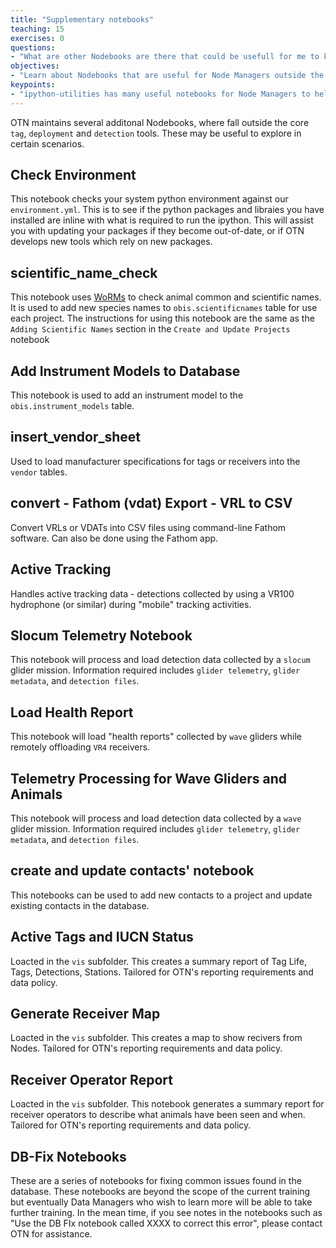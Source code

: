 ```yaml
---
title: "Supplementary notebooks"
teaching: 15
exercises: 0
questions:
- "What are other Nodebooks are there that could be usefull for me to know as a Node Manager?"
objectives:
- "Learn about Nodebooks that are useful for Node Managers outside the core data loading notebooks"
keypoints:
- "ipython-utilities has many useful notebooks for Node Managers to help them"
---
```


OTN maintains several additonal Nodebooks, where fall outside the core `tag`, `deployment` and `detection` tools. These may be useful to explore in certain scenarios.

## Check Environment 

This notebook checks your system python environment against our `environment.yml`. This is to see if the python packages and libraies you have installed are inline with what is required to run the ipython. This will assist you with updating your packages if they become out-of-date, or if OTN develops new tools which rely on new packages.
 
## scientific_name_check

This notebook uses [WoRMs](https://www.marinespecies.org/index.php) to check animal common and scientific names. It is used to add new species names to `obis.scientificnames` table for use each project. The instructions for using this notebook are the same as the `Adding Scientific Names` section in the `Create and Update Projects` notebook
 
## Add Instrument Models to Database  

This notebook is used to add an instrument model to the `obis.instrument_models` table.

## insert_vendor_sheet
 
Used to load manufacturer specifications for tags or receivers into the `vendor` tables.  
 
## convert - Fathom (vdat) Export - VRL to CSV
 
Convert VRLs or VDATs into CSV files using command-line Fathom software. Can also be done using the Fathom app.  
 
## Active Tracking
 
Handles active tracking data - detections collected by using a VR100 hydrophone (or similar) during "mobile" tracking activities. 

## Slocum Telemetry Notebook 

This notebook will process and load detection data collected by a `slocum` glider mission. Information required includes `glider telemetry`, `glider metadata`, and `detection files`.
 
## Load Health Report 

This notebook will load "health reports" collected by `wave` gliders while remotely offloading `VR4` receivers.
  
## Telemetry Processing for Wave Gliders and Animals 

This notebook will process and load detection data collected by a `wave` glider mission. Information required includes `glider telemetry`, `glider metadata`, and `detection files`.

## create and update contacts' notebook

This notebooks can be used to add new contacts to a project and update existing contacts in the database.

## Active Tags and IUCN Status

Loacted in the `vis` subfolder. This creates a summary report of Tag Life, Tags, Detections, Stations. Tailored for OTN's reporting requirements and data policy.

## Generate Receiver Map

Loacted in the `vis` subfolder. This creates a map to show recivers from Nodes. Tailored for OTN's reporting requirements and data policy.

##  Receiver Operator Report

Loacted in the `vis` subfolder. This notebook generates a summary report for receiver operators to describe what animals have been seen and when. Tailored for OTN's reporting requirements and data policy.

## DB-Fix Notebooks

These are a series of notebooks for fixing common issues found in the database. These notebooks are beyond the scope of the current training but eventually Data Managers who wish to learn more will be able to take further training. In the mean time, if you see notes in the notebooks such as "Use the DB FIx notebook called XXXX to correct this error", please contact OTN for assistance.
